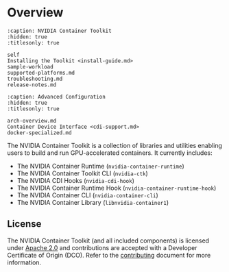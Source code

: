 # Overview

```{toctree}
:caption: NVIDIA Container Toolkit
:hidden: true
:titlesonly: true

self
Installing the Toolkit <install-guide.md>
sample-workload
supported-platforms.md
troubleshooting.md
release-notes.md
```

```{toctree}
:caption: Advanced Configuration
:hidden: true
:titlesonly: true

arch-overview.md
Container Device Interface <cdi-support.md>
docker-specialized.md
```

The NVIDIA Container Toolkit is a collection of libraries and utilities enabling users to build and run GPU-accelerated containers. It currently includes:

* The NVIDIA Container Runtime (`nvidia-container-runtime`)
* The NVIDIA Container Toolkit CLI (`nvidia-ctk`)
* The NVIDIA CDI Hooks (`nvidia-cdi-hook`)
* The NVIDIA Container Runtime Hook (`nvidia-container-runtime-hook`)
* The NVIDIA Container CLI (`nvidia-container-cli`)
* The NVIDIA Container Library (`libnvidia-container1`)

## License

The NVIDIA Container Toolkit (and all included components) is licensed under [Apache 2.0](https://www.apache.org/licenses/LICENSE-2.0) and
contributions are accepted with a Developer Certificate of Origin (DCO). Refer to the [contributing](https://github.com/NVIDIA/nvidia-container-toolkit/blob/master/CONTRIBUTING.md) document for
more information.

